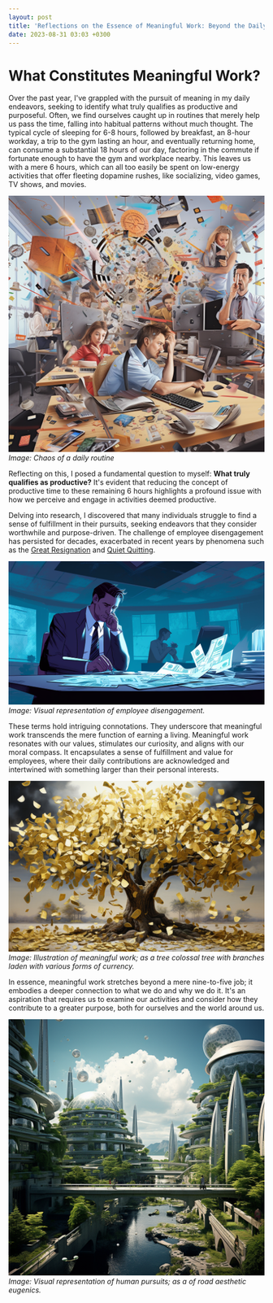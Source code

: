 ```yaml
---
layout: post
title: 'Reflections on the Essence of Meaningful Work: Beyond the Daily Grind'
date: 2023-08-31 03:03 +0300
---
```


# What Constitutes Meaningful Work?

Over the past year, I've grappled with the pursuit of meaning in my daily endeavors, seeking to identify what truly qualifies as productive and purposeful. Often, we find ourselves caught up in routines that merely help us pass the time, falling into habitual patterns without much thought. The typical cycle of sleeping for 6-8 hours, followed by breakfast, an 8-hour workday, a trip to the gym lasting an hour, and eventually returning home, can consume a substantial 18 hours of our day, factoring in the commute if fortunate enough to have the gym and workplace nearby. This leaves us with a mere 6 hours, which can all too easily be spent on low-energy activities that offer fleeting dopamine rushes, like socializing, video games, TV shows, and movies.

![Routine](/assets/img/posts/chaos.png)
*Image: Chaos of a daily routine*

Reflecting on this, I posed a fundamental question to myself: **What truly qualifies as productive?** It's evident that reducing the concept of productive time to these remaining 6 hours highlights a profound issue with how we perceive and engage in activities deemed productive.

Delving into research, I discovered that many individuals struggle to find a sense of fulfillment in their pursuits, seeking endeavors that they consider worthwhile and purpose-driven. The challenge of employee disengagement has persisted for decades, exacerbated in recent years by phenomena such as the [Great Resignation](https://www.kornferry.com/insights/this-week-in-leadership/finding-purpose-during-the-great-resignation) and [Quiet Quitting](https://www.kornferry.com/insights/this-week-in-leadership/keep-your-workers-from-quiet-quitting).

![Employee Disengagement](/assets/img/posts/disengage.png)
*Image: Visual representation of employee disengagement.*

These terms hold intriguing connotations. They underscore that meaningful work transcends the mere function of earning a living. Meaningful work resonates with our values, stimulates our curiosity, and aligns with our moral compass. It encapsulates a sense of fulfillment and value for employees, where their daily contributions are acknowledged and intertwined with something larger than their personal interests.

![Meaningful Work](/assets/img/posts/meaning.png)
*Image: Illustration of meaningful work; as a tree colossal tree with branches laden with various forms of currency.*

In essence, meaningful work stretches beyond a mere nine-to-five job; it embodies a deeper connection to what we do and why we do it. It's an aspiration that requires us to examine our activities and consider how they contribute to a greater purpose, both for ourselves and the world around us.

![Purposeful Pursuits](/assets/img/posts/purpose.png)
*Image: Visual representation of human pursuits; as a of road aesthetic eugenics.*